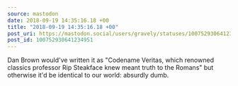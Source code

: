 ```yaml
---
source: mastodon
date: 2018-09-19 14:35:16.18 +00
title: "2018-09-19 14:35:16.18 +00"
post_uri: https://mastodon.social/users/gravely/statuses/100752930641234951
post_id: 100752930641234951
---
```

Dan Brown would've written it as "Codename Veritas, which renowned classics professor Rip Steakface knew meant truth to the Romans" but otherwise it'd be identical to our world: absurdly dumb.


